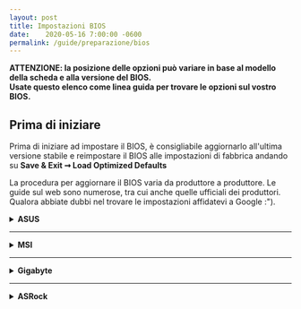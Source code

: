 ```yaml
---
layout: post
title: Impostazioni BIOS
date:    2020-05-16 7:00:00 -0600
permalink: /guide/preparazione/bios
---
```


**ATTENZIONE: la posizione delle opzioni può variare in base al modello della scheda e alla versione del BIOS. <br>Usate questo elenco come linea guida per trovare le opzioni sul vostro BIOS.**

## Prima di iniziare

Prima di iniziare ad impostare il BIOS, è consigliabile aggiornarlo all'ultima versione stabile e reimpostare il BIOS alle impostazioni di fabbrica andando su **Save & Exit ➞ Load Optimized Defaults**

La procedura per aggiornare il BIOS varia da produttore a produttore. Le guide sul web sono numerose, tra cui anche quelle ufficiali dei produttori. Qualora abbiate dubbi nel trovare le impostazioni affidatevi a Google :").

<details>
<summary><b>ASUS</b></summary>

Per entrare nel BIOS premete <code>F2</code> continuamente durante l'accensione.<br>
Una volta nel BIOS, premete <code>F7</code> per entrare in <code>Advanced Mode</code>.

Il BIOS è impostato in modo da avere in cima <b>8 categorie principali</b>.<br>
Cliccando su quelle in cima o semplicemente spostandovi con i tasti direzionali <code>Destra</code> e <code>Sinistra</code> sulla tastiera, aprirete i menù contenenti tutte le categorie, sottocategorie ed opzioni.

Per prima cosa andate in <code>Exit</code>, premete su <code>Load Optimized Defaults</code> e confermate.<br>
Successivamente, muovendovi fra questi menù, cercate le seguenti opzioni ed impostatele come indicato:

<ul>
<li><b>AI Tweaker ➞ Ai Overclock tuner</b> = <code>Auto</code></li>
<li><b>Advanced ➞ CPU Configuration ➞ Intel Virtualization Technology</b> = <code>Enabled</code></li>
<li><b>Advanced ➞ CPU Configuration ➞ CPU Power Management Control ➞ CFG Lock</b> = <code>Disabled</code></li>
<li><b>Advanced ➞ System Agent (SA) Configuration ➞ Vt-d</b> = <code>Enabled</code></li>
<li><b>Advanced ➞ PCH Configuration ➞ IOAPIC 24-119 Entries</b> = <code>Enabled</code></li>
<li><b>Advanced ➞ Onboard Devices Configuration ➞ RGB LED Lighting ➞ When system is in sleep, hibernate or soft off states</b> = <code>Aura Off</code></li>
<li><b>Advanced ➞ AMP Configuration ➞ Power On By PCI-E/PCI</b> = <code>Disabled</code></li>
<li><b>Advanced ➞ Network Stack Configuration ➞ Network Stack</b> = <code>Disabled</code></li>
<li><b>Advanced ➞ USB Configuration ➞ Legacy USB Support</b> = <code>Enabled</code></li>
<li><b>Advanced ➞ USB Configuration ➞ XHCI Hand-off</b> = <code>Enabled</code></li>
<li><b>Boot ➞ Fast Boot</b> = <code>Disabled</code></li>
<li><b>Boot ➞ Secure Boot ➞ OS Type</b> = <code>Other OS</code></li>
<li><b>Boot ➞ Secure Boot ➞ Secure Boot Key Management</b> = cliccare su <code>Clear all keys</code></li>
</ul>



Inoltre, impostare la scheda grafica in base a quanto segue:

<details>
<summary><b>Impostazioni BIOS per GPU dedicata</b></summary>

<ul>
<li><b>Advanced ➞ System Agent (SA) Configuration ➞ Graphics Configuration ➞ Primary Display</b> = <code>PCIE</code></li>
<li><b>Advanced ➞ System Agent (SA) Configuration ➞ Graphics Configuration ➞ iGPU Multi Monitor</b> = <code>Enabled</code></li>
<li><b>Exit ➞ Save and Reset</b> = <code>Yes</code></li>
<li><b>Rientrate nel BIOS premendo <code>F2</code> e poi passate allo step successivo</b></li>
<li><b>Advanced ➞ System Agent (SA) Configuration ➞ Graphics Configuration ➞ DVMT Pre-allocated</b> = <code>64MB</code> per schermi Full-HD, altrimenti <code>128MB</code></li>
</ul>

<h4>ATTENZIONE: con schede video AMD il <code>CSM</code> deve essere su impostato su <code>Disable</code>:</h4>

<ul>
<li><b>Boot ➞ Compatibility Support Module ➞ CSM</b> = <code>Disable</code></li>
</ul>

</details>

<details>
<summary><b>Impostazioni BIOS per GPU integrata</b></summary>

<ul>
<li><b>Advanced ➞ System Agent (SA) Configuration ➞ Graphics Configuration ➞ Primary Display</b> = <code>CPU Graphics</code></li>
<li><b>Advanced ➞ System Agent (SA) Configuration ➞ Graphics Configuration ➞ iGPU Multi Monitor</b> = <code>Enabled</code></li>
<li><b>Exit ➞ Save and Reset</b> = <code>Yes</code></li>
<li><b>Rientrate nel BIOS premendo <code>F2</code> e poi passate allo step successivo</b></li>
<li><b>Advanced ➞ System Agent (SA) Configuration ➞ Graphics Configuration ➞ DVMT Pre-allocated</b> = <code>64MB</code> per schermi Full-HD, altrimenti <code>128MB</code></li>
</ul>

</details>
</details>

<hr>
<details>
<summary><b>MSI</b></summary>

Per entrare nel BIOS premete <code>Canc</code> o <code>Del</code> continuamente durante l'accensione.<br>
Una volta nel BIOS, premete <code>F7</code> per entrare in <b>Advanced Mode</b>.</p>


Il BIOS MSI è strutturato in modo da essere diviso in due macrosezioni, che al loro interno comprendono altre sezioni, a loro volta contenenti impostazioni e sottosezioni.

<ul>
<li><b>Settings → Advanced → Integrated Peripherals → Network Stack</b> = <code>Disabled</code></li>
<li><b>Settings → Advanced → Integrated Peripherals → Intel Serial IO</b> = <code>Disabled</code></li>
<li><b>Settings → Advanced → USB Configuration → XHCI Hand-off</b> = <code>Enabled</code></li>
<li><b>Settings → Advanced → USB Configuration → Legacy USB Support</b> = <code>Enabled</code></li>
<li><b>Settings → Advanced → Windows OS Configuration → MSI Fast Boot</b> = <code>Disabled</code></li>
<li><b>Settings → Advanced → Windows OS Configuration → Fast Boot</b> = <code>Disabled</code></li>
<li><b>Overclocking → Extreme Memory Profile (X.M.P)</b> = <code>Enabled</code></li>
<li><b>Overclocking → CPU Features → Intel Virtualization Technology</b> = <code>Enabled</code></li>
<li><b>Overclocking → CPU Features → Intel VT-d Technology</b> = <code>Enabled</code></li>
<li><b>Settings → Boot → Boot mode select</b> = <code>LEGACY+UEFI</code></li>
</ul>
<p>E' possibile abilitare il wake da input USB impostando il BIOS quanto segue:</p>
<ul>
<li><b>Advanced → Wake Up Event Setup → Resume By USB Device</b> = <code>Enabled</code></li>
</ul>


<h4>ATTENZIONE: con schede video AMD il <code>CSM</code> deve essere su impostato su <code>Disable</code>:</h4>


Inoltre, impostare la scheda grafica in base a quanto segue:

<details>
<summary><b>Impostazioni BIOS per GPU dedicata</b></summary>

<ul>
<li><b>Settings ➞ Advanced → Integrated Graphics Configuration → Initiate Graphic Adapter</b> = <code>PEG</code></li>
<li><b>Advanced ➞ System Agent (SA) Configuration ➞ Graphics Configuration ➞ iGPU Multi Monitor</b> = <code>Enabled</code></li>
<li><b>Exit ➞ Save and Reset</b> = <code>Yes</code></li>
<li><b>Rientrate nel BIOS premendo <code>F2</code> e poi passate allo step successivo</b></li>
<li><b>Advanced ➞ System Agent (SA) Configuration ➞ Graphics Configuration ➞ DVMT Pre-allocated</b> = <code>64MB</code> per schermi Full-HD, altrimenti <code>128MB</code></li>
</ul>


<h4>ATTENZIONE: con schede video AMD il <code>CSM</code> deve essere su impostato su <code>Disable</code>:</h4>

<ul>
<li><b>Settings ➞ Boot ➞ CSM</b> = <code>Disable</code></li>
</ul>

</details>

<details>
<summary><b>Impostazioni BIOS per GPU integrata</b></summary>

<ul>
<li><b>Settings ➞ Advanced → Integrated Graphics Configuration → Initiate Graphic Adapter</b> = <code>IGD</code></li>
<li><b>Settings ➞ Advanced → Integrated Graphics Configuration → DVMT Pre-Allocated</b> = <code>64MB</code> per schermi Full-HD, altrimenti <code>128MB</code> per risoluzioni superiori al 2K</li>
</ul>


</details>
</details>

<hr>

<details>
<summary><b>Gigabyte</b></summary>

<p>Per entrare nel BIOS premete <code>Canc</code> o <code>Del</code> continuamente durante l'accensione.<br>
Il BIOS è impostato in modo da avere in cima 7 categorie principali.<br>
Cliccando su quelle in cima o semplicemente spostandovi con i tasti direzionali <code>Destra</code> e <code>Sinistra</code> sulla tastiera, aprirete i menù contenenti tutte le categorie, sottocategorie ed opzioni.</p>
<p>Impostare il BIOS quanto segue:</p>
<ul>
<li><b>M.I.T. ➞ Advanced Memory Settings ➞ Extreme Memory Profile (X.M.P.)</b> = <code>Profile_1</code></li>
<li><b>BIOS ➞ Fast Boot</b> = <code>Disabled</code></li>
<li><b>BIOS ➞ CSM</b> = <code>Disabled</code></li>
<li><b>BIOS ➞ LAN PXE Boot Option ROM</b> = <code>Disabled</code></li>
<li><b>BIOS ➞ Storage Boot Option Control</b> = <code>UEFI</code></li>
<li><b>Peripherals ➞ Trusted Computing ➞ Security Device Support</b> = <code>Disable</code></li>
<li><b>Peripherals ➞ Network Stack Configuration ➞ Network Stack</b> = <code>Disabled</code></li>
<li><b>Peripherals ➞ USB Configuration ➞ Legacy USB Support</b> = <code>Auto</code></li>
<li><b>Peripherals ➞ USB Configuration ➞ XHCI Hand-off</b> = <code>Enabled</code></li>
<li><b>Chipset ➞ Vt-d</b> = <code>Enabled</code></li>
<li><b>Chipset ➞ Wake on LAN Enable</b> = <code>Disabled</code></li>
<li><b>Chipset ➞ IOAPIC 24-119 Entries</b> = <code>Enabled</code></li>
</ul>
</details>

<hr>

<details>
<summary><b>ASRock</b></summary>


<ul>
<li><b>OC Tweaker ➞ DRAM Configuration ➞ Load XMP Setting</b> =  <code>XMP 2.0 Profile 1</code>  </li>
<li><b>Advanced ➞ CPU Configuration ➞ Intel Virtualization Technology</b> = <code>Enabled</code>  </li>
<li><b>Advanced ➞ Chipset Configuration ➞ Vt-d</b> =  <code>Disabled</code>  </li>
<li><b>Advanced ➞ Chipset Configuration ➞ IOAPIC 24-119 Entries</b> =  <code>Enabled</code>  </li>
<li><b>Advanced ➞ Storage Configuration ➞ Sata Mode Selection</b> =  <code>AHCI</code>  </li>
<li><b>Advanced ➞ Super IO Configuration ➞ Serial Port</b> =  <code>Disabled</code>  </li>
<li><b>Advanced ➞ USB Configuration ➞ Legacy USB Support</b> =  <code>Enabled</code>  </li>
<li><b>Advanced ➞ USB Configuration ➞ PS/2 Simulator</b> =  <code>Disabled</code>  </li>
<li><b>Advanced ➞ USB Configuration ➞ XHCI Hand-off</b> =  <code>Enabled</code>  </li>
<li><b>Security ➞ Secure Boot ➞ Secure Boot</b> =  <code>Disabled</code>  </li>
<li><b>Boot ➞ Fast Boot</b> =  <code>Disabled</code>  </li>
<li><b>Boot ➞ Boot From Onboard LAN</b> =  <code>Disabled</code>  </li>
</ul>
<details>
<summary><b>Impostazioni BIOS per GPU integrata</b></summary>
- <b>Advanced ➞ Chipset Configuration ➞ Primary Graphics Adapter</b> =  <code>Onboard</code><br>- <b>Advanced ➞ Chipset Configuration ➞ Share Memory</b> =  <code>64MB</code> per schermi Full-HD, altrimenti <code>128MB</code> per risoluzioni superiori al 2K 
- <b>Advanced ➞ Chipset Configuration ➞ IGPU Multi-Monitor</b> =  <code>Enabled</code><br></details>

<details>
<summary><b>Impostazioni BIOS per GPU integrata</b></summary>
- <b>Advanced ➞ Chipset Configuration ➞ Primary Graphics Adapter</b> =  <code>PCI Express</code><br>- <b>Advanced ➞ Chipset Configuration ➞ IGPU Multi-Monitor</b> =  <code>Disabled</code>
</details>
</details>


